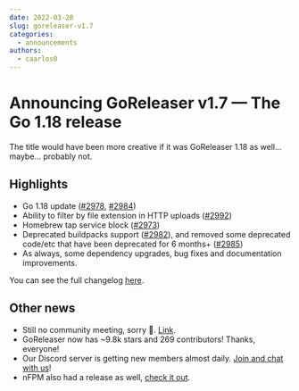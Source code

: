 ```yaml
---
date: 2022-03-20
slug: goreleaser-v1.7
categories:
  - announcements
authors:
  - caarlos0
---
```


# Announcing GoReleaser v1.7 — The Go 1.18 release

The title would have been more creative if it was GoReleaser 1.18 as well... maybe... probably not.

<!-- more -->

## **Highlights**

- Go 1.18 update ([#2978](https://github.com/garethgeorge/freegoreleaser/pull/2978), [#2984](https://github.com/garethgeorge/freegoreleaser/pull/2984))
- Ability to filter by file extension in HTTP uploads ([#2992](https://github.com/garethgeorge/freegoreleaser/pull/2992))
- Homebrew tap service block ([#2973](https://github.com/garethgeorge/freegoreleaser/pull/2973))
- Deprecated buildpacks support ([#2982](https://github.com/garethgeorge/freegoreleaser/pull/2982)), and removed some deprecated code/etc that have been deprecated for 6 months+ ([#2985](https://github.com/garethgeorge/freegoreleaser/pull/2985))
- As always, some dependency upgrades, bug fixes and documentation improvements.

You can see the full changelog [here](https://github.com/garethgeorge/freegoreleaser/releases/tag/v1.7.0).

## **Other news**

- Still no community meeting, sorry 🫠. [Link](https://github.com/goreleaser/community/pull/2).
- GoReleaser now has ~9.8k stars and 269 contributors! Thanks, everyone!
- Our Discord server is getting new members almost daily. [Join and chat with us](https://discord.gg/RGEBtg8vQ6)!
- nFPM also had a release as well, [check it out](https://github.com/goreleaser/nfpm/releases).
